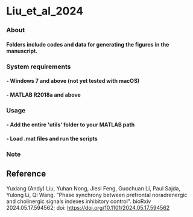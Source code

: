 # Liu_et_al_2024
### About
#### Folders include codes and data for generating the figures in the manuscript.
### System requirements
#### - Windows 7 and above (not yet tested with macOS)
#### - MATLAB R2018a and above
### Usage
#### - Add the entire **'utils'** folder to your MATLAB path
#### - Load .mat files and run the scripts
### Note

## Reference
Yuxiang (Andy) Liu, Yuhan Nong, Jiesi Feng, Guochuan Li, Paul Sajda, Yulong Li, Qi Wang. "Phase synchrony between prefrontal noradrenergic and cholinergic signals indexes inhibitory control". bioRxiv 2024.05.17.594562; doi: https://doi.org/10.1101/2024.05.17.594562
